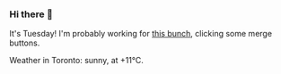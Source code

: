 ### Hi there :wave:

It's Tuesday! I'm probably working for [this bunch](https://github.com/kohofinancial), clicking some merge buttons.

Weather in Toronto: sunny, at +11°C.
